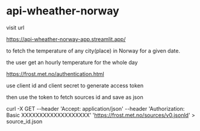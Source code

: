 # api-wheather-norway

visit url

https://api-wheather-norway-app.streamlit.app/

to fetch the temperature of any city(place) in Norway for a given date.

the user get an hourly temperature for the whole day


https://frost.met.no/authentication.html

use client id and client secret to generate access token

then use the token to fetch sources id and save as json



curl -X GET --header 'Accept: application/json' --header 'Authorization: Basic XXXXXXXXXXXXXXXXXXX' 'https://frost.met.no/sources/v0.jsonld' > source_id.json
